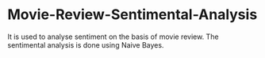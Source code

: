 # Movie-Review-Sentimental-Analysis
It is used to analyse sentiment on the basis of movie review.
The sentimental analysis is done using Naive Bayes.
